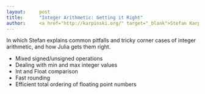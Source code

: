 ```yaml
---
layout:     post
title:      "Integer Arithmetic: Getting it Right"
author:     <a href="http://karpinski.org/" target="_blank">Stefan Karpinski</a>
---
```


In which Stefan explains common pitfalls and tricky corner cases of
integer arithmetic, and how Julia gets them right.

- Mixed signed/unsigned operations
- Dealing with min and max integer values
- Int and Float comparison
- Fast rounding
- Efficient total ordering of floating point numbers
